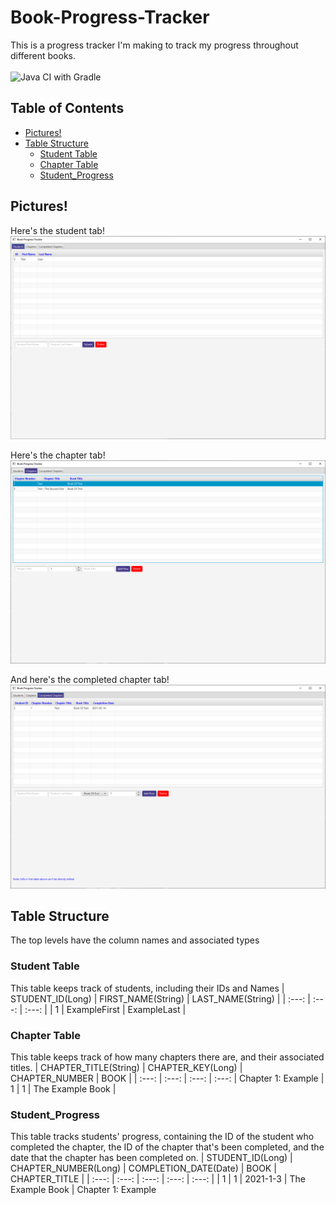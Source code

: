 # Book-Progress-Tracker
This is a progress tracker I'm making to track my progress throughout different books.
<br> <br>
![Java CI with Gradle](https://github.com/zliel/Book-Progress-Tracker/workflows/Java%20CI%20with%20Gradle/badge.svg)

## Table of Contents
* [Pictures!](#pictures)
* [Table Structure](#table-structure)
  * [Student Table](#student-table)
  * [Chapter Table](#chapter-table)
  * [Student_Progress](#student_progress)

## Pictures!
Here's the student tab!
![Image of the Student Tab](media/Student_Screen.png)

Here's the chapter tab!
![Image of the Chapters Tab](media/Chapters_Screen.png)

And here's the completed chapter tab!
![Image of the Completed Chapters Tab](media/Completed_Chapter_Screen.png)

## Table Structure
The top levels have the column names and associated types

### Student Table
This table keeps track of students, including their IDs and Names
| STUDENT_ID(Long) | FIRST_NAME(String) | LAST_NAME(String) |
| :---: | :---: | :---: |
| 1 | ExampleFirst | ExampleLast |

### Chapter Table
This table keeps track of how many chapters there are, and their associated titles. 
| CHAPTER_TITLE(String) | CHAPTER_KEY(Long) | CHAPTER_NUMBER | BOOK |
| :---: | :---: | :---: | :---: |
Chapter 1: Example | 1 | 1 | The Example Book |

### Student_Progress
This table tracks students' progress, containing the ID of the student who completed the chapter, the ID of the chapter that's been completed, and the date that the chapter has been completed on. 
| STUDENT_ID(Long) | CHAPTER_NUMBER(Long) | COMPLETION_DATE(Date) | BOOK | CHAPTER_TITLE |
| :---: | :---: | :---: | :---: | :---: |
| 1 | 1 | 2021-1-3 | The Example Book | Chapter 1: Example
